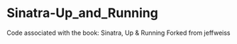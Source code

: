 Sinatra-Up_and_Running
======================

Code associated with the book: Sinatra, Up &amp; Running
Forked from jeffweiss
